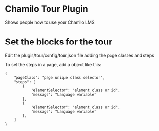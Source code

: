 Chamilo Tour Plugin
===================

Shows people how to use your Chamilo LMS

# Set the blocks for the tour

Edit the plugin/tour/config/tour.json file adding the page classes and steps

To set the steps in a page, add a object like this:
```
{
    "pageClass": "page unique class selector",
    "steps": [
        {
            "elementSelector": "element class or id",
            "message": "Language variable"
        },
        {
            "elementSelector": "element class or id",
            "message": "Language variable"
        },
    ]
}
```